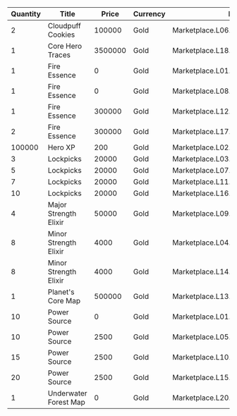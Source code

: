 | Quantity | Title | Price | Currency |  Dev Name |
| -------- | ----- | ----- | -------- |  -------- |
| 2 | Cloudpuff Cookies | 100000 | Gold | Marketplace.L06.Page02.Token.08 |
| 1 | Core Hero Traces | 3500000 | Gold | Marketplace.L18.Page02.Hero.06 |
| 1 | Fire Essence | 0 | Gold | Marketplace.L01.Page2.VIP5.FreeBonus.32 |
| 1 | Fire Essence | 0 | Gold | Marketplace.L08.Page02.Free.46 |
| 1 | Fire Essence | 300000 | Gold | Marketplace.L12.Page02.Reagent.12 |
| 2 | Fire Essence | 300000 | Gold | Marketplace.L17.Page02.Shard.17 |
| 100000 | Hero XP | 200 | Gold | Marketplace.L02.Page02.XP.02 |
| 3 | Lockpicks | 20000 | Gold | Marketplace.L03.Page02.MapFragments.02 |
| 5 | Lockpicks | 20000 | Gold | Marketplace.L07.Page02.MapFragments.06 |
| 7 | Lockpicks | 20000 | Gold | Marketplace.L11.Page02.TreasureMap.02 |
| 10 | Lockpicks | 20000 | Gold | Marketplace.L16.Page02.TreasureMap.05 |
| 4 | Major Strength Elixir | 50000 | Gold | Marketplace.L09.Page02.MajorElixir.07 |
| 8 | Minor Strength Elixir | 4000 | Gold | Marketplace.L04.Page02.MinorElixir.08 |
| 8 | Minor Strength Elixir | 4000 | Gold | Marketplace.L14.Page02.ElixirAll.10 |
| 1 | Planet's Core Map | 500000 | Gold | Marketplace.L13.Page02.MapsMisc.20 |
| 10 | Power Source | 0 | Gold | Marketplace.L01.Page02.Free.14 |
| 10 | Power Source | 2500 | Gold | Marketplace.L05.Page02.PowerSource.02 |
| 15 | Power Source | 2500 | Gold | Marketplace.L10.Page02.PowerSource.05 |
| 20 | Power Source | 2500 | Gold | Marketplace.L15.Page02.PowerSource.08 |
| 1 | Underwater Forest Map | 0 | Gold | Marketplace.L20.Page02.Free.101 |
